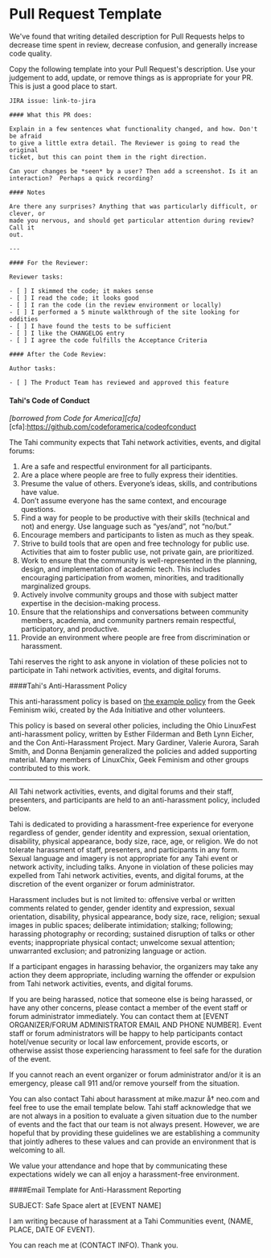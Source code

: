 # Pull Request Template

We've found that writing detailed description for Pull Requests helps to
decrease time spent in review, decrease confusion, and generally increase code
quality.

Copy the following template into your Pull Request's description. Use your
judgement to add, update, or remove things as is appropriate for your PR. This
is just a good place to start.

```
JIRA issue: link-to-jira

#### What this PR does:

Explain in a few sentences what functionality changed, and how. Don't be afraid
to give a little extra detail. The Reviewer is going to read the original
ticket, but this can point them in the right direction.

Can your changes be *seen* by a user? Then add a screenshot. Is it an
interaction?  Perhaps a quick recording?

#### Notes

Are there any surprises? Anything that was particularly difficult, or clever, or
made you nervous, and should get particular attention during review? Call it
out.

---

#### For the Reviewer:

Reviewer tasks:

- [ ] I skimmed the code; it makes sense
- [ ] I read the code; it looks good
- [ ] I ran the code (in the review environment or locally)
- [ ] I performed a 5 minute walkthrough of the site looking for oddities
- [ ] I have found the tests to be sufficient
- [ ] I like the CHANGELOG entry
- [ ] I agree the code fulfills the Acceptance Criteria

#### After the Code Review:

Author tasks:

- [ ] The Product Team has reviewed and approved this feature
```


#### Tahi's Code of Conduct

*[borrowed from Code for America][cfa]*
[cfa]:https://github.com/codeforamerica/codeofconduct

The Tahi community expects that Tahi network activities, events, and digital forums:

1. Are a safe and respectful environment for all participants.
2. Are a place where people are free to fully express their identities.
3. Presume the value of others. Everyone’s ideas, skills, and contributions have
  value.
4. Don’t assume everyone has the same context, and encourage questions.
5. Find a way for people to be productive with their skills (technical and not)
  and energy. Use language such as “yes/and”, not “no/but.”
6. Encourage members and participants to listen as much as they speak.
7. Strive to build tools that are open and free technology for public use. Activities that aim to foster public use, not private gain, are prioritized.
9. Work to ensure that the community is well-represented in the planning,
  design, and implementation of academic tech. This includes encouraging
  participation  from women, minorities, and traditionally marginalized groups.
10. Actively involve community groups and those with subject matter expertise in
  the decision-making process.
11. Ensure that the relationships and conversations between community members,
  academia, and community partners remain respectful, participatory, and
  productive.
12. Provide an environment where people are free from discrimination or
  harassment.

Tahi reserves the right to ask anyone in violation of these policies not to participate in Tahi network activities, events, and digital forums.

####Tahi's Anti-Harassment Policy

This anti-harassment policy is based on <a
href="http://geekfeminism.wikia.com/wiki/Conference_anti-harassment/Policy">the
example policy</a> from the Geek Feminism wiki, created by the Ada Initiative
and other volunteers.

This policy is based on several other policies, including the Ohio LinuxFest
anti-harassment policy, written by Esther Filderman and Beth Lynn Eicher, and
the Con Anti-Harassment Project. Mary Gardiner, Valerie Aurora, Sarah Smith, and
Donna Benjamin generalized the policies and added supporting material. Many
members of LinuxChix, Geek Feminism and other groups contributed to this work.

---

All Tahi network activities, events, and digital forums and their staff,
presenters, and participants are held to an anti-harassment policy, included
below.

Tahi is dedicated to providing a harassment-free experience for everyone
regardless of gender, gender identity and expression, sexual orientation,
disability, physical appearance, body size, race, age, or religion. We do not
tolerate harassment of staff, presenters, and participants in any form. Sexual
language and imagery is not appropriate for any Tahi event or network activity,
including talks. Anyone in violation of these policies may expelled from Tahi
network activities, events, and digital forums, at the discretion of the event
organizer or forum administrator.

Harassment includes but is not limited to: offensive verbal or written comments
related to gender, gender identity and expression, sexual orientation,
disability, physical appearance, body size, race, religion; sexual images in
public spaces; deliberate intimidation; stalking; following; harassing
photography or recording; sustained disruption of talks or other events;
inappropriate physical contact; unwelcome sexual attention; unwarranted
exclusion; and patronizing language or action.

If a participant engages in harassing behavior, the organizers may take any
action they deem appropriate, including warning the offender or expulsion from
Tahi network activities, events, and digital forums.

If you are being harassed, notice that someone else is being harassed, or have
any other concerns, please contact a member of the event staff or forum
administrator immediately. You can contact them at [EVENT ORGANIZER/FORUM
ADMINISTRATOR EMAIL AND PHONE NUMBER]. Event staff or forum administrators will
be happy to help participants contact hotel/venue security or local law
enforcement, provide escorts, or otherwise assist those experiencing harassment
to feel safe for the duration of the event.

If you cannot reach an event organizer or forum administrator and/or it is an
emergency, please call 911 and/or remove yourself from the situation.

You can also contact Tahi about harassment at mike.mazur å† neo.com and feel
free to use the email template below. Tahi staff acknowledge that we are not
always in a position to evaluate a given situation due to the number of events
and the fact that our team is not always present. However, we are hopeful that
by providing these guidelines we are establishing a community that jointly
adheres to these values and can provide an environment that is welcoming to all.

We value your attendance and hope that by communicating these expectations
widely we can all enjoy a harassment-free environment.

####Email Template for Anti-Harassment Reporting

SUBJECT: Safe Space alert at [EVENT NAME]

I am writing because of harassment at a Tahi Communities event, (NAME, PLACE,
DATE OF EVENT).

You can reach me at (CONTACT INFO). Thank you.
